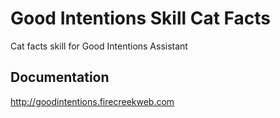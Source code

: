 # Good Intentions Skill Cat Facts

Cat facts skill for Good Intentions Assistant


## Documentation

http://goodintentions.firecreekweb.com
